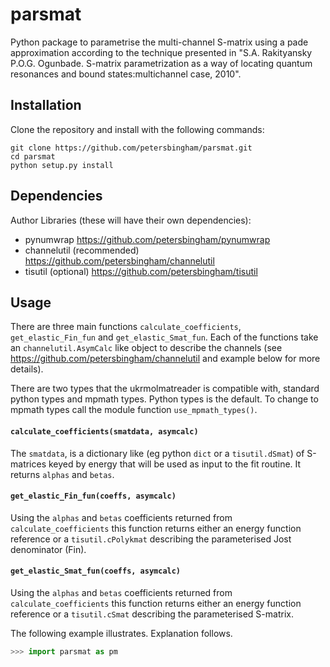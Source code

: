 # parsmat
Python package to parametrise the multi-channel S-matrix using a pade approximation according to the technique presented in "S.A. Rakityansky P.O.G. Ogunbade. S-matrix parametrization as a way of locating quantum resonances and bound states:multichannel case, 2010".

## Installation

Clone the repository and install with the following commands:

    git clone https://github.com/petersbingham/parsmat.git
    cd parsmat
    python setup.py install
    
## Dependencies
Author Libraries (these will have their own dependencies):
 - pynumwrap https://github.com/petersbingham/pynumwrap
 - channelutil (recommended) https://github.com/petersbingham/channelutil
 - tisutil (optional) https://github.com/petersbingham/tisutil

## Usage

There are three main functions `calculate_coefficients`, `get_elastic_Fin_fun` and `get_elastic_Smat_fun`. Each of the functions take an `channelutil.AsymCalc` like object to describe the channels (see https://github.com/petersbingham/channelutil and example below for more details).

There are two types that the ukrmolmatreader is compatible with, standard python types and mpmath types. Python types is the default. To change to mpmath types call the module function `use_mpmath_types()`.

#### `calculate_coefficients(smatdata, asymcalc)`

The `smatdata`, is a dictionary like (eg python `dict` or a `tisutil.dSmat`) of S-matrices keyed by energy that will be used as input to the fit routine. It returns `alphas` and `betas`.

#### `get_elastic_Fin_fun(coeffs, asymcalc)`

Using the `alphas` and `betas` coefficients returned from `calculate_coefficients` this function returns either an energy function reference or a `tisutil.cPolykmat` describing the parameterised Jost denominator (Fin).

#### `get_elastic_Smat_fun(coeffs, asymcalc)`

Using the `alphas` and `betas` coefficients returned from `calculate_coefficients` this function returns either an energy function reference or a `tisutil.cSmat` describing the parameterised S-matrix.

The following example illustrates. Explanation follows.
```python
>>> import parsmat as pm
```
